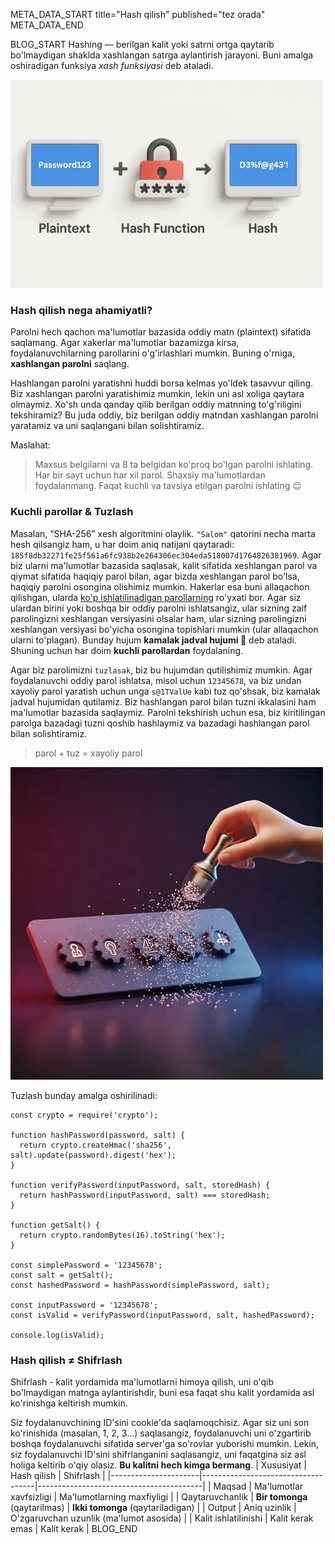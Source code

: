 META_DATA_START
title="Hash qilish"
published="tez orada"
META_DATA_END

BLOG_START
Hashing — berilgan kalit yoki satrni ortga qaytarib bo'lmaydigan shaklda xashlangan satrga aylantirish jarayoni. Buni amalga oshiradigan funksiya *xash funksiyasi* deb ataladi.

![Oddiy matnni hashga o'girish](https://raw.githubusercontent.com/akbarjorayev/blogs/main/blogs/hashing/photos/plaintext_to_hash.webp?w=500&h=333)

### Hash qilish nega ahamiyatli?
Parolni hech qachon ma'lumotlar bazasida oddiy matn (plaintext) sifatida saqlamang. Agar xakerlar ma'lumotlar bazamizga kirsa, foydalanuvchilarning parollarini o'g'irlashlari mumkin. Buning o'rniga, **xashlangan parolni** saqlang.

Hashlangan parolni yaratishni huddi borsa kelmas yo'ldek tasavvur qiling. Biz xashlangan parolni yaratishimiz mumkin, lekin uni asl xoliga qaytara olmaymiz. Xo'sh unda qanday qilib berilgan oddiy matnning to'g'riligini tekshiramiz? Bu juda oddiy, biz berilgan oddiy matndan xashlangan parolni yaratamiz va uni saqlangani bilan solishtiramiz.

Maslahat:
> Maxsus belgilarni va 8 ta belgidan ko'proq bo'lgan parolni ishlating. Har bir sayt uchun har xil parol. Shaxsiy ma'lumotlardan foydalanmang. Faqat kuchli va tavsiya etilgan parolni ishlating 😉

### Kuchli parollar & Tuzlash
Masalan, “SHA-256” xesh algoritmini olaylik. `"Salom"` qatorini necha marta hesh qilsangiz ham, u har doim aniq natijani qaytaradi: `185f8db32271fe25f561a6fc938b2e264306ec304eda518007d1764826381969`. Agar biz ularni ma'lumotlar bazasida saqlasak, kalit sifatida xeshlangan parol va qiymat sifatida haqiqiy parol bilan, agar bizda xeshlangan parol bo'lsa, haqiqiy parolni osongina olishimiz mumkin. Hakerlar esa buni allaqachon qilishgan, ularda [ko'p ishlatilinadigan parollarning](https://en.wikipedia.org/wiki/Wikipedia:10,000_most_common_passwords) ro'yxati bor. Agar siz ulardan birini yoki boshqa bir oddiy parolni ishlatsangiz, ular sizning zaif parolingizni xeshlangan versiyasini olsalar ham, ular sizning parolingizni xeshlangan versiyasi bo'yicha osongina topishlari mumkin (ular allaqachon ularni to'plagan). Bunday hujum **kamalak jadval hujumi 🌈** deb ataladi. Shuning uchun har doim **kuchli parollardan** foydalaning.

Agar biz parolimizni `tuzlasak`, biz bu hujumdan qutilishimiz mumkin. Agar foydalanuvchi oddiy parol ishlatsa, misol uchun `12345678`, va biz undan xayoliy parol yaratish uchun unga `s@1TValUe` kabi tuz qo'shsak, biz kamalak jadval hujumidan qutilamiz. Biz hashlangan parol bilan tuzni ikkalasini ham ma'lumotlar bazasida saqlaymiz. Parolni tekshirish uchun esa, biz kiritilingan parolga bazadagi tuzni qoshib hashlaymiz va bazadagi hashlangan parol bilan solishtiramiz.

> parol + tuz = xayoliy parol

![Parolni tuzlash](https://raw.githubusercontent.com/akbarjorayev/blogs/main/blogs/hashing/photos/password_salting.webp?w=500&h=500)

Tuzlash bunday amalga oshirilinadi:
```
const crypto = require('crypto');

function hashPassword(password, salt) {
  return crypto.createHmac('sha256', salt).update(password).digest('hex');
}

function verifyPassword(inputPassword, salt, storedHash) {
  return hashPassword(inputPassword, salt) === storedHash;
}

function getSalt() {
  return crypto.randomBytes(16).toString('hex');
}

const simplePassword = '12345678';
const salt = getSalt();
const hashedPassword = hashPassword(simplePassword, salt);

const inputPassword = '12345678';
const isValid = verifyPassword(inputPassword, salt, hashedPassword);

console.log(isValid);
```

### Hash qilish ≠ Shifrlash
Shifrlash - kalit yordamida ma'lumotlarni himoya qilish, uni o'qib bo'lmaydigan matnga aylantirishdir, buni esa faqat shu kalit yordamida asl ko'rinishga keltirish mumkin.

Siz foydalanuvchining ID'sini cookie'da saqlamoqchisiz. Agar siz uni son ko'rinishida (masalan, 1, 2, 3...) saqlasangiz, foydalanuvchi uni o'zgartirib boshqa foydalanuvchi sifatida server'ga so'rovlar yuborishi mumkin. Lekin, siz foydalanuvchi ID'sini shifrlanganini saqlasangiz, uni faqatgina siz asl holiga keltirib o'qiy olasiz. **Bu kalitni hech kimga bermang**.
| Xususiyat            | Hash qilish                        | Shifrlash                               |
|----------------------|------------------------------------|-----------------------------------------|
| Maqsad               | Ma'lumotlar xavfsizligi            | Ma'lumotlarning maxfiyligi              |
| Qaytaruvchanlik      | **Bir tomonga** (qaytarilmas)      | **Ikki tomonga** (qaytariladigan)       |
| Output               | Aniq uzinlik                       | O'zgaruvchan uzunlik (ma'lumot asosida) |
| Kalit ishlatilinishi | Kalit kerak emas                   | Kalit kerak                             |
BLOG_END
